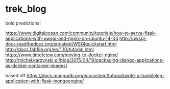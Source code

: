 # trek_blog
bold predictions!

https://www.digitalocean.com/community/tutorials/how-to-serve-flask-applications-with-uwsgi-and-nginx-on-ubuntu-14-04
http://uwsgi-docs.readthedocs.org/en/latest/WSGIquickstart.html
http://docs.fabfile.org/en/1.10/tutorial.html
https://www.timofejew.com/moving-to-docker-nginx/
http://michal.karzynski.pl/blog/2015/04/19/packaging-django-applications-as-docker-container-images/

based off https://docs.mongodb.org/ecosystem/tutorial/write-a-tumblelog-application-with-flask-mongoengine/
